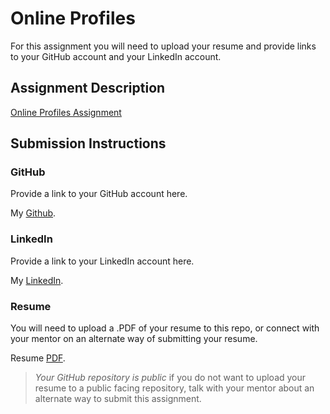 # Online Profiles
For this assignment you will need to upload your resume and provide links to your GitHub account and your LinkedIn account.

## Assignment Description
[Online Profiles Assignment](https://education.launchcode.org/liftoff/modules/assignments/online-profiles)

## Submission Instructions
 
### GitHub
Provide a link to your GitHub account here.

My [Github](https://github.com/laurageeding).
 
### LinkedIn
Provide a link to your LinkedIn account here.

My [LinkedIn](https://www.linkedin.com/in/laura-geeding-928708248/).

### Resume
You will need to upload a .PDF of your resume to this repo, or connect with your mentor on an alternate way of submitting your resume.


Resume [PDF](https://docs.google.com/document/d/16obd4TAEm03hdPRVcc-bczC8C2SrFKqLCGN8WkiWUaM/edit#heading=h.ymi089liagec).

> *Your GitHub repository is public* if you do not want to upload your resume to a public facing repository, talk with your mentor about an alternate way to submit this assignment.
